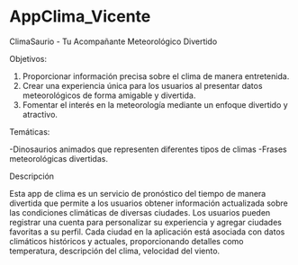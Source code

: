 # AppClima_Vicente

ClimaSaurio - Tu Acompañante Meteorológico Divertido

Objetivos:

1. Proporcionar información precisa sobre el clima de manera entretenida.
2. Crear una experiencia única para los usuarios al presentar datos meteorológicos de forma amigable y divertida.
3. Fomentar el interés en la meteorología mediante un enfoque divertido y atractivo.

Temáticas:

-Dinosaurios animados que representen diferentes tipos de climas
-Frases meteorológicas divertidas.

Descripción

Esta app de clima es un servicio de pronóstico del tiempo de manera divertida que permite a los usuarios obtener información actualizada sobre las condiciones climáticas de diversas ciudades. 
Los usuarios pueden registrar una cuenta para personalizar su experiencia y agregar ciudades favoritas a su perfil. 
Cada ciudad en la aplicación está asociada con datos climáticos históricos y actuales, proporcionando detalles como temperatura, descripción del clima, velocidad del viento.
